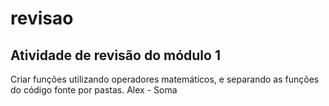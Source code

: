 # revisao

## Atividade de revisão do módulo 1

Criar funções utilizando operadores matemáticos, e separando as funções do código fonte por pastas.
Alex - Soma